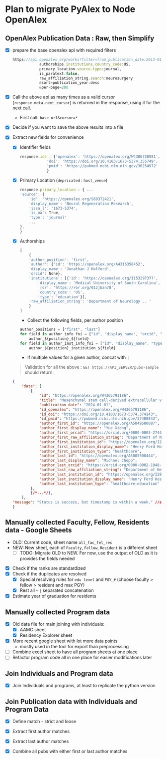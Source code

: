 # Plan to migrate PyAlex to Node OpenAlex

## OpenAlex Publication Data : Raw, then Simplify
 - [x] prepare the base openalex api with required filters
    ```js
    https://api.openalex.org/works?filter=from_publication_date:2013-01-01,
                authorships.institutions.country_code:US,
                primary_location.source.type:journal,
                is_paratext:false,
                raw_affiliation_string.search:neurosurgery
                &sort=publication_year:desc
                &per-page=200
    ```
 - [x] Call the above api as many times as a valid cursor (`response.meta.next_cursor`) is returned in the response, using it for the next call.
    - First call: `base_url&cursor=*`
 - [x] Decide if you want to save the above results into a file
 - [x] Extract new fields for convenience
    - [x] Identifier fields
        ```js
        response.ids : {'openalex': 'https://openalex.org/W4306730981',
                    'doi': 'https://doi.org/10.4103/1673-5374.355749',
                    'pmid': 'https://pubmed.ncbi.nlm.nih.gov/36254972'
                    }
        ```
    - [x] Primary Location (`depricated` : `host_venue`)
        ```js
        response.primary_location : { ...
        'source': {
            'id': 'https://openalex.org/S80372421',
            'display_name': 'Neural Regeneration Research',
            'issn_l': '1673-5374',
            'is_oa': True,
            'type': 'journal'
            ...
        },
        }
        ```
    - [x] Authorships 
        ```js
        [
            {
            'author_position': 'first',
            'author': {'id': 'https://openalex.org/A4316358452',
            'display_name': 'Jonathan J Halford',
            'orcid': None},
            'institutions': [{'id': 'https://openalex.org/I153297377',
                'display_name': 'Medical University of South Carolina',
                'ror': 'https://ror.org/012jban78',
                'country_code': 'US',
                'type': 'education'}],
            'raw_affiliation_string': 'Department of Neurology .. '
            }
        ]
        ```
         - Collect the following fields, per author position
        ```js
        author_positions = ["first", "last"]
        for field in author_info_foi = ["id", "display_name", "orcid", "raw_affiliation_string"]:
            author_${position}_${field}
        for field in author_inst_info_foi = ["id", "display_name", "type"]
            author_${position}_institution_${field}
        ```
        - If multiple values for a given author, concat with `|`

    > Validation for all the above :
    `GET https://API_SERVER/pubs-sample` should return:

    ```json
    {
        "data": [
            {
                "id": "https://openalex.org/W4365791186",
                "title": "Mesenchymal stem cell-derived extracellular vesicles as a cell-free therapy for traumatic brain injury via neuroprotection and neurorestoration",
                "publication_date": "2024-01-01",
                "id_openalex": "https://openalex.org/W4365791186",
                "id_doi": "https://doi.org/10.4103/1673-5374.374143",
                "id_pmid": "https://pubmed.ncbi.nlm.nih.gov/37488843",
                "author_first_id": "https://openalex.org/A5049580087",
                "author_first_display_name": "Yue Xiong",
                "author_first_orcid": "https://orcid.org/0000-0003-2744-6566",
                "author_first_raw_affiliation_string": "Department of Neurosurgery, Henry Ford Hospital, Detroit, MI, USA",
                "author_first_institution_id": "https://openalex.org/I2803043754",
                "author_first_institution_display_name": "Henry Ford Hospital",
                "author_first_institution_type": "healthcare",
                "author_last_id": "https://openalex.org/A5005508444",
                "author_last_display_name": "Michael Chopp",
                "author_last_orcid": "https://orcid.org/0000-0002-1948-4493",
                "author_last_raw_affiliation_string": "Department of Neurology, Henry Ford Hospital, Detroit, MI, USA; Department of Physics, Oakland University, Rochester, MI, USA",
                "author_last_institution_id": "https://openalex.org/I2803043754;https://openalex.org/I177721651",
                "author_last_institution_display_name": "Henry Ford Hospital;Oakland University",
                "author_last_institution_type": "healthcare;education"
            },
            {/*...*/},
        ],
    "message": "Status is success, but timestamp is within a week." //similar status about recency
    }
    ```

 ## Manually collected Faculty, Fellow, Residents data - Google Sheets

  - OLD: Current code, sheet name `all_fac_fel_res`
  - NEW: New sheet, each of `Faculty`, `Fellow`, `Resident` is a different sheet
    - [ ] TODO: Migrate OLD to NEW. For now, use the output of OLD as it is provides the fields needed
  - [x] Check if the ranks are standardized
  - [x] Check if the duplicates are resolved
    - [x] Special resolving rules for `edu level` and `PGY_#` (choose faculty > fellow > resident and max PGY)
    - [x] Rest all - `|` separated concatenation
  - [x] Estimate year of graduation for residents

## Manually collected Program data
  - [x] Old data file for main joining with individuals:
    - [x] AAMC sheet
    - [x] Residency Explorer sheet
  - [x] More recent google sheet with lot more data points
    - mostly used in the tool for export than preprocessing
  - [ ] Combine excel sheet to have all program sheets at one place
  - [ ] Refactor program code all in one place for easier modifications later

## Join Individuals and Program data
  - [x] Join Individuals and programs, at least to replicate the python version

## Join Publication data with Individuals and Program Data
 - [x] Define match - strict and loose
 - [x] Extract first author matches
 - [x] Extract last author matches
 - [x] Combine all pubs with either first or last author matches

